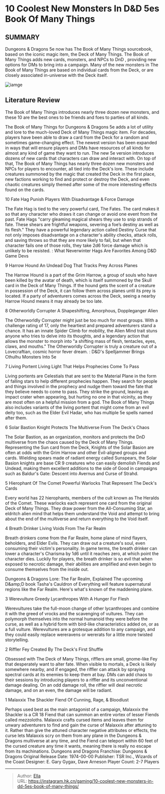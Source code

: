 # 10 Coolest New Monsters In D&amp;D 5es Book Of Many Things


## SUMMARY 


Dungeons &amp; Dragons
 5e now has 
The Book of Many Things
 sourcebook, based on the iconic magic item, the Deck of Many Things. 
The Book of Many Things
 adds new cards, monsters, and NPCs to 
DnD
, providing new options for DMs to bring into a campaign. 
 Many of the new monsters in 
The Book of Many Things
 are based on individual cards from the Deck, or are closely associated in-universe with the Deck itself. 

![iamge](https://static1.srcdn.com/wordpress/wp-content/uploads/2023/11/10-coolest-new-monsters-in-d-d-5e-s-book-of-many-things.jpg)

## Literature Review

The Book of Many Things introduces nearly three dozen new monsters, and these 10 are the best ones to be friends and foes to parties of all kinds.




The Book of Many Things for Dungeons &amp; Dragons 5e adds a lot of utility and lore to the much-loved Deck of Many Things magic item. For decades, players have been able to draw a card from the Deck for a random and sometimes game-changing effect. The newest version has been expanded in ways that will ensure players and DMs have resources of all kinds for almost any kind of game they want to run.
The new 5e version introduces dozens of new cards that characters can draw and interact with. On top of that, The Book of Many Things has nearly three dozen new monsters and NPCs for players to encounter, all tied into the Deck&#39;s lore. These include creatures summoned by the magic that created the Deck in the first place, new factions working to find and protect or destroy the Deck, and even chaotic creatures simply themed after some of the more interesting effects found on the cards.









 








 10  Fate Hag 
Punish Players With Disadvantage &amp; Force Damage


 







The Fate Hag is tied to the very powerful card, The Fates. The card makes it so that any character who draws it can change or avoid one event from the past. Fate Hags &#34;carry gleaming magical shears they use to snip strands of fate. These shears are frightful weapons, severing a foe’s destiny as well as its flesh.&#34; They have a powerful legendary action called Destiny Curse that not only imposes disadvantage on a character&#39;s ability checks, attack rolls, and saving throws so that they are more likely to fail, but when that character fails one of those rolls, they take 2d6 force damage which is unlikely to be resisted.
 : What Neverwinter Hags Are Favorites Among D&amp;D Game Devs





 9  Harrow Hound 
An Undead Dog That Tracks Prey Across Planes
        

The Harrow Hound is a part of the Grim Harrow, a group of souls who have been killed by the avatar of death, which is itself summoned by the Skull card in the Deck of Many Things. If the hound gets the scent of a creature in possession of the Deck, it can follow them across planes until its prey is located. If a party of adventurers comes across the Deck, seeing a nearby Harrow Hound means it may already be too late.





 8  Otherworldly Corrupter 
A Shapeshifting, Amorphous, Doppleganger Alien
        

The Otherworldly Corrupter might just be too much for most groups. With a challenge rating of 17, only the heartiest and prepared adventurers stand a chance. It has an innate Spider Climb for mobility, the Alien Mind trait stuns anyone who tries to delve into its thoughts, and a legendary action that allows the monster to morph into &#34;a shifting mass of flesh, tentacles, eyes, claws, and mouths.&#34; The Otherworldly Corrupter is truly a creature out of a Lovecraftian, cosmic horror fever dream.
 : D&amp;D&#39;s Spelljammer Brings Cthulhu Monsters Into 5e





 7  Living Portent 
Living Light That Helps Prophecies Come To Pass
        

Living portents are Celestials that are sent to the Material Plane in the form of falling stars to help different prophecies happen. They search for people and things involved in the prophecy and nudge them toward the fate that they believe needs to come to pass. They strike the ground, leaving an impact crater when appearing, but hurting no one in that vicinity, as they are most often on a helpful mission from a god. The Book of Many Things also includes variants of the living portent that might come from an evil deity too, such as the Elder Evil Hadar, who has multiple 5e spells named after them.





 6  Solar Bastion Knight 
Protects The Multiverse From The Deck&#39;s Chaos
        

The Solar Bastion, as an organization, monitors and protects the DnD multiverse from the chaos caused by the Deck of Many Things. Representing the Sun card from the Deck, Knights of the Solar Basion are often at odds with the Grim Harrow and other Evil-aligned groups and cards. Wielding spears made of radiant energy called Sunspears, the Solar Basion knights are base CR 9 creatures who can easily demolish Fiends and Undead, making them excellent additions to the side of Good in campaigns such as Baldur&#39;s Gate: Descent into Avernus and Curse of Strahd.





 5  Hierophant Of The Comet 
Powerful Warlocks That Represent The Deck&#39;s Cards
        

Every world has 22 hierophants, members of the cult known as The Heralds of the Comet. These warlocks each represent one card from the original Deck of Many Things. They draw power from the All-Consuming Star, an eldritch alien mind that helps them understand the Void and attempt to bring about the end of the multiverse and return everything to the Void itself.





 4  Breath Drinker 
Living Voids From The Far Realm


 







Breath drinkers come from the Far Realm, home plane of mind flayers, beholders, and Elder Evils. They can draw out a creature&#39;s soul, even consuming their victim&#39;s personality. In game terms, the breath drinker can lower a character&#39;s Charisma by 1d6 until it reaches zero, at which point the character dies. Luckily for players, the breath drinker is so evil that when exposed to necrotic damage, their abilities are amplified and even begin to consume themselves from the inside out.
            
 
 Dungeons &amp; Dragons Lore: The Far Realm, Explained 
The upcoming D&amp;amp;D book Tasha&#39;s Cauldron of Everything will feature supernatural regions like the Far Realm. Here&#39;s what&#39;s known of the maddening plane.








 3  Werevulture 
Greedy Lycanthropes With A Hunger For Flesh
        

Werevultures take the full-moon change of other lycanthropes and combine it with the greed of vrocks and the scavenging of vultures. They can polymorph themselves into the normal humanoid they were before the curse, as well as a hybrid form with bird-like characteristics added on, or as a full vulture. Werevultures are a grotesque addition to any campaign, and they could easily replace wereravens or wererats for a little more twisted storytelling.





 2  Riffler 
Fey Created By The Deck&#39;s First Shuffle


 







Obsessed with The Deck of Many Things, rifflers are small, gnome-like Fey that desperately want to alter fate. When visible to mortals, a Deck is likely somewhere nearby, and if engaged, the riffler can attack by spraying spectral cards at its enemies to keep them at bay. DMs can add chaos to their sessions by introducing players to a riffler and its unconventional damage dealing. On an odd damage roll, the riffler will deal necrotic damage, and on an even, the damage will be radiant.





 1  Malaxxix The Shackler 
Fiend Of Cunning, Rage, &amp; Bloodlust
        

Perhaps used best as the main antagonist of a campaign, Malaxxix the Shackler is a CR 18 Fiend that can summon an entire vortex of lesser Fiends called mezzoloths. Malaxxix crafts cursed items and leaves them for unwary adventurers to find and gain the curse of Malaxxix after attuning to it. Rather than give the attuned character negative attributes or effects, the curse lets Malaxxis scry on them from any plane in the Dungeons &amp; Dragons multiverse at any time, and the Fiend can teleport within 60 feet of the cursed creature any time it wants, meaning there is really no escape from its machinations.
               Dungeons and Dragons   Franchise:   Dungeons &amp; Dragons    Original Release Date:   1974-00-00    Publisher:   TSR Inc., Wizards of the Coast    Designer:   E. Gary Gygax, Dave Arneson    Player Count:   2-7 Players      

---

> Author: [Ella](https://instagram.hk.cn/)  
> URL: https://instagram.hk.cn/gaming/10-coolest-new-monsters-in-dd-5es-book-of-many-things/  

